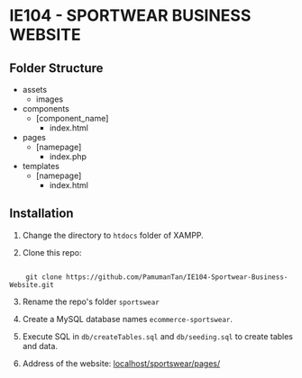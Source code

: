# IE104 - SPORTWEAR BUSINESS WEBSITE

## Folder Structure

- assets
    - images
- components
    - [component_name]
        - index.html
- pages
    - [namepage]
        - index.php
- templates
    - [namepage]
        - index.html

## Installation

1. Change the directory to `htdocs` folder of XAMPP.

2. Clone this repo:

```shell

    git clone https://github.com/PamumanTan/IE104-Sportwear-Business-Website.git

```

3. Rename the repo's folder `sportswear`

4. Create a MySQL database names `ecommerce-sportswear`.

5. Execute SQL in `db/createTables.sql` and `db/seeding.sql` to create tables and data.

6. Address of the website: [localhost/sportswear/pages/](localhost/sportswear/pages/)